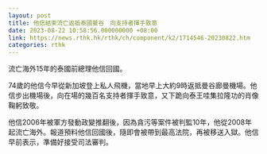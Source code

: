 ```yaml
---
layout: post
title: 他信結束流亡返抵泰國曼谷　向支持者揮手致意
date: 2023-08-22 10:58:56.000000000 +08:00
link: https://news.rthk.hk/rthk/ch/component/k2/1714546-20230822.htm
categories: rthk
---
```


流亡海外15年的泰國前總理他信回國。

74歲的他信今早從新加坡登上私人飛機，當地早上大約9時返抵曼谷廊曼機場。他信步出機場後，向在場的幾百名支持者揮手致意，又下跪向泰王哇集拉隆功的肖像鞠躬致敬。

他信2006年被軍方發動政變推翻後，因為貪污等案件被判監10年，他從2008年起流亡海外。報道預料他信回國後，隨即會被帶到最高法院，再被移送入獄。他信早前表示，準備好接受司法審判。
